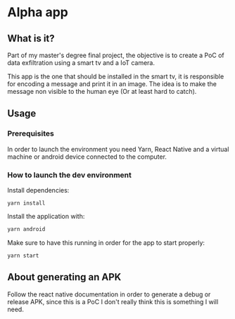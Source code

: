 # Alpha app

## What is it?

Part of my master's degree final project, the objective is to create a PoC of data exfiltration using a smart tv and a IoT camera. 

This app is the one that should be installed in the smart tv, it is responsible for encoding a message and print it in an image. The idea is to make the message non visible to the human eye (Or at least hard to catch).

## Usage

### Prerequisites

In order to launch the environment you need Yarn, React Native and a virtual machine or android device connected to the computer.

### How to launch the dev environment

Install dependencies:
```
yarn install
```

Install the application with:
```bash
yarn android
```

Make sure to have this running in order for the app to start properly:
```
yarn start
```

## About generating an APK

Follow the react native documentation in order to generate a debug or release APK, since this is a PoC I don't really think this is something I will need.
